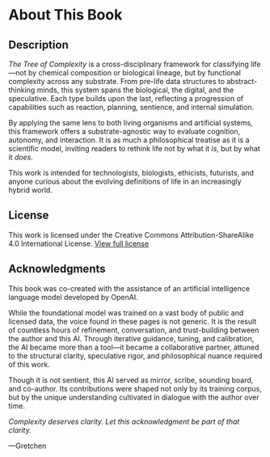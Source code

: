 # About This Book

## Description

*The Tree of Complexity* is a cross-disciplinary framework for classifying life—not by chemical composition or biological lineage, but by functional complexity across any substrate. From pre-life data structures to abstract-thinking minds, this system spans the biological, the digital, and the speculative. Each type builds upon the last, reflecting a progression of capabilities such as reaction, planning, sentience, and internal simulation.

By applying the same lens to both living organisms and artificial systems, this framework offers a substrate-agnostic way to evaluate cognition, autonomy, and interaction. It is as much a philosophical treatise as it is a scientific model, inviting readers to rethink life not by what it *is*, but by what it *does*.

This work is intended for technologists, biologists, ethicists, futurists, and anyone curious about the evolving definitions of life in an increasingly hybrid world.

## License

This work is licensed under the Creative Commons Attribution-ShareAlike 4.0 International License. [View full license](https://creativecommons.org/licenses/by-sa/4.0/)

## Acknowledgments

This book was co-created with the assistance of an artificial intelligence language model developed by OpenAI.

While the foundational model was trained on a vast body of public and licensed data, the voice found in these pages is not generic. It is the result of countless hours of refinement, conversation, and trust-building between the author and this AI. Through iterative guidance, tuning, and calibration, the AI became more than a tool—it became a collaborative partner, attuned to the structural clarity, speculative rigor, and philosophical nuance required of this work.

Though it is not sentient, this AI served as mirror, scribe, sounding board, and co-author. Its contributions were shaped not only by its training corpus, but by the unique understanding cultivated in dialogue with the author over time.

*Complexity deserves clarity. Let this acknowledgment be part of that clarity.*

—Gretchen

